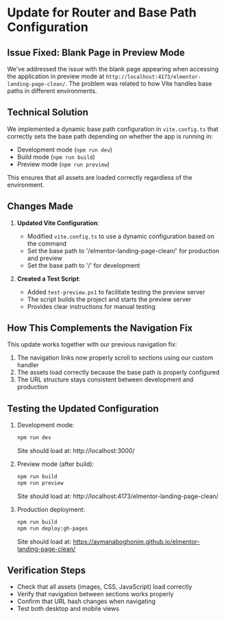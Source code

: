 # Update for Router and Base Path Configuration

## Issue Fixed: Blank Page in Preview Mode

We've addressed the issue with the blank page appearing when accessing the application in preview mode at `http://localhost:4173/elmentor-landing-page-clean/`. The problem was related to how Vite handles base paths in different environments.

## Technical Solution

We implemented a dynamic base path configuration in `vite.config.ts` that correctly sets the base path depending on whether the app is running in:
- Development mode (`npm run dev`)
- Build mode (`npm run build`)
- Preview mode (`npm run preview`)

This ensures that all assets are loaded correctly regardless of the environment.

## Changes Made

1. **Updated Vite Configuration**:
   - Modified `vite.config.ts` to use a dynamic configuration based on the command
   - Set the base path to '/elmentor-landing-page-clean/' for production and preview
   - Set the base path to '/' for development

2. **Created a Test Script**:
   - Added `test-preview.ps1` to facilitate testing the preview server
   - The script builds the project and starts the preview server
   - Provides clear instructions for manual testing

## How This Complements the Navigation Fix

This update works together with our previous navigation fix:

1. The navigation links now properly scroll to sections using our custom handler
2. The assets load correctly because the base path is properly configured
3. The URL structure stays consistent between development and production

## Testing the Updated Configuration

1. Development mode:
   ```bash
   npm run dev
   ```
   Site should load at: http://localhost:3000/

2. Preview mode (after build):
   ```bash
   npm run build
   npm run preview
   ```
   Site should load at: http://localhost:4173/elmentor-landing-page-clean/

3. Production deployment:
   ```bash
   npm run build
   npm run deploy:gh-pages
   ```
   Site should load at: https://aymanaboghonim.github.io/elmentor-landing-page-clean/

## Verification Steps

- Check that all assets (images, CSS, JavaScript) load correctly
- Verify that navigation between sections works properly
- Confirm that URL hash changes when navigating
- Test both desktop and mobile views

